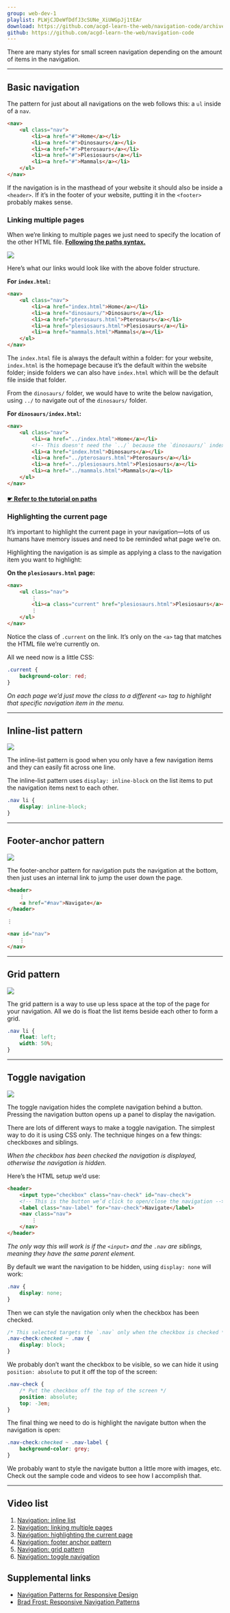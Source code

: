 ```yaml
---
group: web-dev-1
playlist: PLWjCJDeWfDdfJ3cSUNe_XiUWGpJj1tEAr
download: https://github.com/acgd-learn-the-web/navigation-code/archive/master.zip
github: https://github.com/acgd-learn-the-web/navigation-code
---
```


There are many styles for small screen navigation depending on the amount of items in the navigation.

---

## Basic navigation

The pattern for just about all navigations on the web follows this: a `ul` inside of a `nav`.

```html
<nav>
	<ul class="nav">
		<li><a href="#">Home</a></li>
		<li><a href="#">Dinosaurs</a></li>
		<li><a href="#">Pterosaurs</a></li>
		<li><a href="#">Plesiosaurs</a></li>
		<li><a href="#">Mammals</a></li>
	</ul>
</nav>
```

If the navigation is in the masthead of your website it should also be inside a `<header>`. If it’s in the footer of your website, putting it in the `<footer>` probably makes sense.

### Linking multiple pages

When we’re linking to multiple pages we just need to specify the location of the other HTML file. **[Following the paths syntax.](https://github.com/algonquindesign/resources/tree/master/paths-folders)**

![](link-paths.jpg)

Here’s what our links would look like with the above folder structure.

**For `index.html`:**

```html
<nav>
	<ul class="nav">
		<li><a href="index.html">Home</a></li>
		<li><a href="dinosaurs/">Dinosaurs</a></li>
		<li><a href="pterosaurs.html">Pterosaurs</a></li>
		<li><a href="plesiosaurs.html">Plesiosaurs</a></li>
		<li><a href="mammals.html">Mammals</a></li>
	</ul>
</nav>
```

The `index.html` file is always the default within a folder: for your website, `index.html` is the homepage because it’s the default within the website folder; inside folders we can also have `index.html` which will be the default file inside that folder.

From the `dinosaurs/` folder, we would have to write the below navigation, using `../` to navigate out of the `dinosaurs/` folder.

**For `dinosaurs/index.html`:**

```html
<nav>
	<ul class="nav">
		<li><a href="../index.html">Home</a></li>
		<!-- This doesn't need the `../` because the `dinosaurs/` index is inside the folder our file is already in -->
		<li><a href="index.html">Dinosaurs</a></li>
		<li><a href="../pterosaurs.html">Pterosaurs</a></li>
		<li><a href="../plesiosaurs.html">Plesiosaurs</a></li>
		<li><a href="../mammals.html">Mammals</a></li>
	</ul>
</nav>
```

#### [☛ Refer to the tutorial on paths](https://github.com/algonquindesign/resources/tree/master/paths-folders)

### Highlighting the current page

It’s important to highlight the current page in your navigation—lots of us humans have memory issues and need to be reminded what page we’re on.

Highlighting the navigation is as simple as applying a class to the navigation item you want to highlight:

**On the `plesiosaurs.html` page:**

```html
<nav>
	<ul class="nav">
		⋮
		<li><a class="current" href="plesiosaurs.html">Plesiosaurs</a></li>
		⋮
	</ul>
</nav>
```

Notice the class of `.current` on the link. It’s only on the `<a>` tag that matches the HTML file we’re currently on.

All we need now is a little CSS:

```css
.current {
	background-color: red;
}
```

*On each page we’d just move the class to a different `<a>` tag to highlight that specific navigation item in the menu.*

---

## Inline-list pattern

![](inline-list.png)

The inline-list pattern is good when you only have a few navigation items and they can easily fit across one line.

The inline-list pattern uses `display: inline-block` on the list items to put the navigation items next to each other.

```css
.nav li {
	display: inline-block;
}
```

---

## Footer-anchor pattern

![](footer-anchor.png)

The footer-anchor pattern for navigation puts the navigation at the bottom, then just uses an internal link to jump the user down the page.

```html
<header>
	⋮
	<a href="#nav">Navigate</a>
</header>

⋮

<nav id="nav">
	⋮
</nav>
```

---

## Grid pattern

![](grid.png)

The grid pattern is a way to use up less space at the top of the page for your navigation. All we do is float the list items beside each other to form a grid.

```css
.nav li {
	float: left;
	width: 50%;
}
```

---

## Toggle navigation

![](toggle.png)

The toggle navigation hides the complete navigation behind a button. Pressing the navigation button opens up a panel to display the navigation.

There are lots of different ways to make a toggle navigation. The simplest way to do it is using CSS only. The technique hinges on a few things: checkboxes and siblings.

*When the checkbox has been checked the navigation is displayed, otherwise the navigation is hidden.*

Here’s the HTML setup we’d use:

```html
<header>
	<input type="checkbox" class="nav-check" id="nav-check">
	<!-- This is the button we’d click to open/close the navigation -->
	<label class="nav-label" for="nav-check">Navigate</label>
	<nav class="nav">
		⋮
	</nav>
</header>
```

*The only way this will work is if the `<input>` and the `.nav` are siblings, meaning they have the same parent element.*

By default we want the navigation to be hidden, using `display: none` will work:

```css
.nav {
	display: none;
}
```

Then we can style the navigation only when the checkbox has been checked.

```css
/* This selected targets the `.nav` only when the checkbox is checked */
.nav-check:checked ~ .nav {
	display: block;
}
```

We probably don’t want the checkbox to be visible, so we can hide it using `position: absolute` to put it off the top of the screen:

```css
.nav-check {
	/* Put the checkbox off the top of the screen */
	position: absolute;
	top: -3em;
}
```

The final thing we need to do is highlight the navigate button when the navigation is open:

```css
.nav-check:checked ~ .nav-label {
	background-color: grey;
}
```

We probably want to style the navigate button a little more with images, etc. Check out the sample code and videos to see how I accomplish that.

---

## Video list

1. [Navigation: inline list](https://www.youtube.com/watch?v=OmfcLL8qGO8&index=1&list=PLWjCJDeWfDdfJ3cSUNe_XiUWGpJj1tEAr)
2. [Navigation: linking multiple pages](https://www.youtube.com/watch?v=ZeMMvgCR7aU&index=2&list=PLWjCJDeWfDdfJ3cSUNe_XiUWGpJj1tEAr)
3. [Navigation: highlighting the current page](https://www.youtube.com/watch?v=l9niaFJh8Gs&index=3&list=PLWjCJDeWfDdfJ3cSUNe_XiUWGpJj1tEAr)
4. [Navigation: footer anchor pattern](https://www.youtube.com/watch?v=iExUQXBvars&index=4&list=PLWjCJDeWfDdfJ3cSUNe_XiUWGpJj1tEAr)
5. [Navigation: grid pattern](https://www.youtube.com/watch?v=WLrC4toQ4cE&index=5&list=PLWjCJDeWfDdfJ3cSUNe_XiUWGpJj1tEAr)
6. [Navigation: toggle navigation](https://www.youtube.com/watch?v=02K9uz0wJLE&index=6&list=PLWjCJDeWfDdfJ3cSUNe_XiUWGpJj1tEAr)

## Supplemental links

- [Navigation Patterns for Responsive Design](http://friendlymachine.net/posts/2012/navigation-patterns-responsive-design)
- [Brad Frost: Responsive Navigation Patterns](http://bradfrostweb.com/blog/web/responsive-nav-patterns/)
